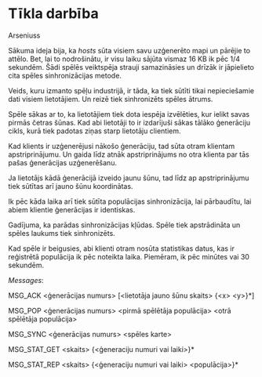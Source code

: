 # Tīkla darbība #
Arseniuss

Sākuma ideja bija, ka _hosts_ sūta visiem savu uzģenerēto mapi un pārējie to attēlo. Bet, lai to nodrošinātu, ir visu laiku sājūta vismaz 16 KB ik pēc 1/4 sekundēm.
Šādi spēlēs veiktspēja strauji samazināsies un drīzāk ir jāpielieto cita spēles sinhronizācijas metode.

Veids, kuru izmanto spēļu industrijā, ir tāda, ka tiek sūtīti tikai nepieciešamie dati visiem lietotājiem. Un reizē tiek sinhronizēts spēles ātrums.

Spēle sākas ar to, ka lietotājiem tiek dota iespēja izvēlēties, kur ielikt savas pirmās četras šūnas. Kad abi lietotāji to ir izdarījuši sākas tālāko ģenerāciju cikls, kurā tiek padotas ziņas starp lietotāju clientiem.

Kad klients ir uzģenerējusi nākošo ģenerāciju, tad sūta otram klientam apstriprinājumu. Un gaida līdz atnāk apstriprinājums no otra klienta par tās pašas ģenerācijas uzģenerēšanu.

Ja lietotājs kādā ģenerācijā izveido jaunu šūnu, tad līdz ap apstriprinājumu tiek sūtītas arī jauno šūnu koordinātas.

Ik pēc kāda laika arī tiek sūtīta populācijas sinhronizācija, lai pārbaudītu, lai abiem klientie ģenerācijas ir identiskas.

Gadījuma, ka parādas sinhronizācijas kļūdas. Spēle tiek apstrādināta un spēles laukums tiek sinhronizēts.

Kad spēle ir beigusies, abi klienti otram nosūta statistikas datus, kas ir reģistrētā populācija ik pēc noteikta laika. Piemēram, ik pēc minūtes vai 30 sekundēm.

_Messages_:

MSG_ACK &lt;ģenerācijas numurs&gt; [&lt;lietotāja jauno šūnu skaits&gt; {&lt;x&gt; &lt;y&gt;}*]

MSG_POP &lt;ģenerācijas numurs&gt; &lt;pirmā spēlētāja populācija&gt; &lt;otrā spēlētāja populācija&gt;

MSG_SYNC &lt;ģenerācijas numurs&gt; &lt;spēles karte&gt;

MSG_STAT_GET &lt;skaits&gt; {&lt;ģeneraciju numuri vai laiki&gt;}*

MSG_STAT_REP &lt;skaits&gt; {&lt;ģeneraciju numuri vai laiki&gt; &lt;populācija&gt;}*




